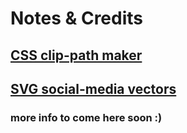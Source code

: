 # Notes & Credits
## [CSS clip-path maker](https://bennettfeely.com/clippy/)
## [SVG social-media vectors](https://www.svgrepo.com/collection/social-media-25/)

### more info to come here soon :)